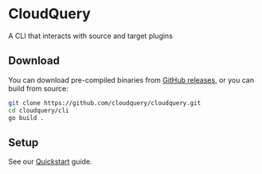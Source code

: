 # CloudQuery

A CLI that interacts with source and target plugins

## Download

You can download pre-compiled binaries from [GitHub releases](https://github.com/cloudquery/cloudquery/releases), or you can build from source:

```sh
git clone https://github.com/cloudquery/cloudquery.git
cd cloudquery/cli
go build .
```

## Setup

See our [Quickstart](https://www.cloudquery.io/docs/quickstart) guide.